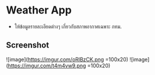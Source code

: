 # Weather App 
- ให้ข้อมูลรายละเอียดต่างๆ เกี่ยวกับสภาพอากาศเฉพาะ กทม.
## Screenshot
![image](https://imgur.com/oRlBzCK.png  =100x20)
![image](https://imgur.com/t4m4vw9.png  =100x20)
